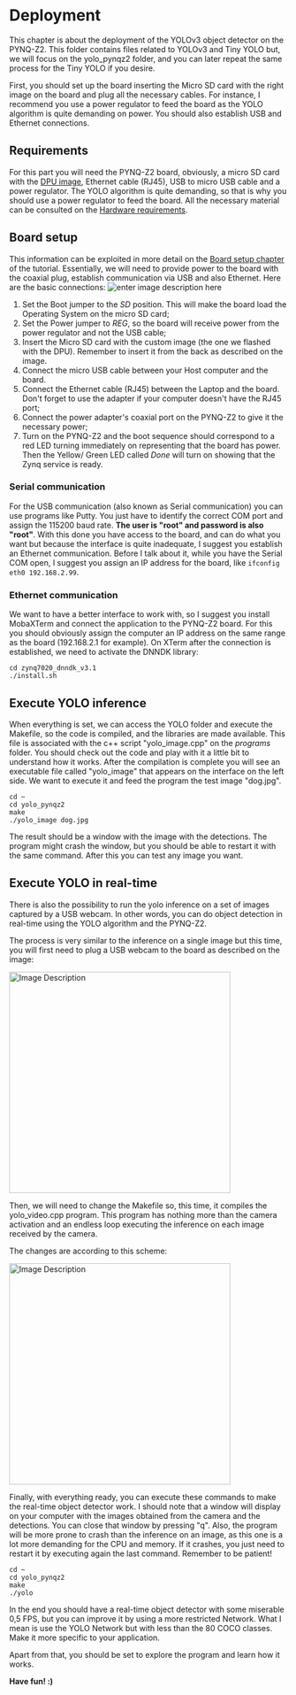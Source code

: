 # Deployment
This chapter is about the deployment of the YOLOv3 object detector on the PYNQ-Z2. This folder contains files related to YOLOv3 and Tiny YOLO but, we will focus on the yolo_pynqz2 folder, and you can later repeat the same process for the Tiny YOLO if you desire. 

First, you should set up the board inserting the Micro SD card with the right image on the board and plug all the necessary cables. For instance, I recommend you use a power regulator to feed the board as the YOLO algorithm is quite demanding on power. You should also establish USB and Ethernet connections.

## Requirements
For this part you will need the PYNQ-Z2 board, obviously, a micro SD card with the [DPU image](https://drive.google.com/file/d/1ETyM51KSWX_h1DVq9ptHPIux89oTrNPy/view?usp=drive_link), Ethernet cable (RJ45), USB to micro USB cable and a power regulator. The YOLO algorithm is quite demanding, so that is why you should use a power regulator to feed the board.
All the necessary material can be consulted on the [Hardware requirements](https://andre-araujo.gitbook.io/yolo-on-pynq-z2/requirements#hardware).
## Board setup
This information can be exploited in more detail on the [Board setup chapter](https://andre-araujo.gitbook.io/yolo-on-pynq-z2/deployment-on-pynq-z2/board-setup) of the tutorial. Essentially, we will need to provide power to the board with the coaxial plug, establish communication via USB and also Ethernet. 
Here are the basic connections:
![enter image description here](https://github.com/andre1araujo/YOLO-on-PYNQ-Z2/blob/main/images/Demo_image_9.png?raw=true)

 1. Set the Boot jumper to the _SD_ position. This will make the board load the Operating System on the micro SD card;
 2. Set the Power jumper to _REG_, so the board will receive power from the power regulator and not the USB cable;
 3. Insert the Micro SD card with the custom image (the one we flashed with the DPU). Remember to insert it from the back as described on the image.
 4. Connect the micro USB cable between your Host computer and the board.
 5. Connect the Ethernet cable (RJ45) between the Laptop and the board. Don't forget to use the adapter if your computer doesn't have the RJ45 port;
 6. Connect the power adapter's coaxial port on the PYNQ-Z2 to give it the necessary power;
 7. Turn on the PYNQ-Z2 and the boot sequence should correspond to a red LED turning immediately on representing that the board has power. Then the Yellow/ Green LED called _Done_ will turn on showing that the Zynq service is ready.

### Serial communication

For the USB communication (also known as Serial communication) you can use programs like Putty. You just have to identify the correct COM port and assign the 115200 baud rate. **The user is "root" and password is also "root"**. With this done you have access to the board, and can do what you want but because the interface is quite inadequate, I suggest you establish an Ethernet communication. Before I talk about it, while you have the Serial COM open, I suggest you assign an IP address for the board, like `ifconfig eth0 192.168.2.99`. 

### Ethernet communication

We want to have a better interface to work with, so I suggest you install MobaXTerm and connect the application to the PYNQ-Z2 board. For this you should obviously assign the computer an IP address on the same range as the board (192.168.2.1 for example). On XTerm after the connection is established, we need to activate the DNNDK library:

    cd zynq7020_dnndk_v3.1
    ./install.sh



## Execute YOLO inference
When everything is set, we can access the YOLO folder and execute the Makefile, so the code is compiled, and the libraries are made available. This file is associated with the c++ script "yolo_image.cpp" on the *programs* folder. You should check out the code and play with it a little bit to understand how it works.
After the compilation is complete you will see an executable file called "yolo_image" that appears on the interface on the left side. We want to execute it and feed the program the test image "dog.jpg".

    cd ~
    cd yolo_pynqz2
    make
    ./yolo_image dog.jpg

The result should be a window with the image with the detections. The program might crash the window, but you should be able to restart it with the same command. After this you can test any image you want.

## Execute YOLO in real-time

There is also the possibility to run the yolo inference on a set of images captured by a USB webcam. In other words, you can do object detection in real-time using the YOLO algorithm and the PYNQ-Z2. 

The process is very similar to the inference on a single image but this time, you will first need to plug a USB webcam to the board as described on the image:

<img src="https://github.com/andre1araujo/YOLO-on-PYNQ-Z2/blob/main/images/Demo_image_20.png?raw=true" alt="Image Description" width="400"/>

Then, we will need to change the Makefile so, this time, it compiles the yolo_video.cpp program. This program has nothing more than the camera activation and an endless loop executing the inference on each image received by the camera.

The changes are according to this scheme:


<img src="https://github.com/andre1araujo/YOLO-on-PYNQ-Z2/blob/main/images/Demo_image_21.png?raw=true" alt="Image Description" width="400"/>

Finally, with everything ready, you can execute these commands to make the real-time object detector work. I should note that a window will display on your computer with the images obtained from the camera and the detections. You can close that window by pressing "q". Also, the program will be more prone to crash than the inference on an image, as this one is a lot more demanding for the CPU and memory. If it crashes, you just need to restart it by executing again the last command. Remember to be patient!

    cd ~
    cd yolo_pynqz2
    make
    ./yolo

In the end you should have a real-time object detector with some miserable 0,5 FPS, but you can improve it by using a more restricted Network. What I mean is use the YOLO Network but with less than the 80 COCO classes. Make it more specific to your application.

Apart from that, you should be set to explore the program and learn how it works.

**Have fun! :)**

